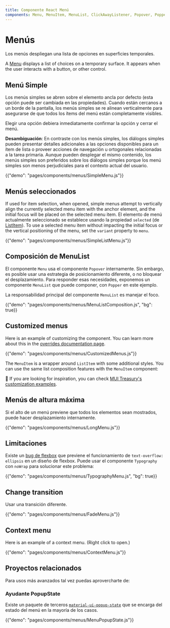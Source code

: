 ```yaml
---
title: Componente React Menú
components: Menu, MenuItem, MenuList, ClickAwayListener, Popover, Popper
---
```


# Menús

<p class="description">Los menús despliegan una lista de opciones en superficies temporales.</p>

A [Menu](https://material.io/design/components/menus.html) displays a list of choices on a temporary surface. It appears when the user interacts with a button, or other control.

## Menú Simple

Los menús simples se abren sobre el elemento ancla por defecto (esta opción puede ser cambiada en las propiedades). Cuando están cercanos a un borde de la pantalla, los menús simples se re alinean verticalmente para asegurarse de que todos los ítems del menú están completamente visibles.

Elegir una opción debiera inmediatamente confirmar la opción y cerrar el menú.

**Desambiguación**: En contraste con los menús simples, los diálogos simples pueden presentar detalles adicionales a las opciones disponibles para un ítem de lista o proveer acciones de navegación u ortogonales relacionadas a la tarea primaria. Aunque pueden desplegar el mismo contenido, los menús simples son preferidos sobre los diálogos simples porque los menú simples son menos perjudiciales para el contexto actual del usuario.

{{"demo": "pages/components/menus/SimpleMenu.js"}}

## Menús seleccionados

If used for item selection, when opened, simple menus attempt to vertically align the currently selected menu item with the anchor element, and the initial focus will be placed on the selected menu item. El elemento de menú actualmente seleccionado se establece usando la propiedad `selected` (de [ListItem](/api/list-item/)). To use a selected menu item without impacting the initial focus or the vertical positioning of the menu, set the `variant` property to `menu`.

{{"demo": "pages/components/menus/SimpleListMenu.js"}}

## Composición de MenuList

El componente `Menu` usa el componente `Popover` internamente. Sin embargo, es posible usar una estrategia de posicionamiento diferente, o no bloquear el desplazamiento. Para responder esas necesidades, exponemos un componente `MenuList` que puede componer, con `Popper` en este ejemplo.

La responsabilidad principal del componente `MenuList` es manejar el foco.

{{"demo": "pages/components/menus/MenuListComposition.js", "bg": true}}

## Customized menus

Here is an example of customizing the component. You can learn more about this in the [overrides documentation page](/customization/components/).

{{"demo": "pages/components/menus/CustomizedMenus.js"}}

The `MenuItem` is a wrapper around `ListItem` with some additional styles. You can use the same list composition features with the `MenuItem` component:

🎨 If you are looking for inspiration, you can check [MUI Treasury's customization examples](https://mui-treasury.com/styles/menu).

## Menús de altura máxima

Si el alto de un menú previene que todos los elementos sean mostrados, puede hacer desplazamiento internamente.

{{"demo": "pages/components/menus/LongMenu.js"}}

## Limitaciones

Existe un [bug de flexbox](https://bugs.chromium.org/p/chromium/issues/detail?id=327437) que previene el funcionamiento de `text-overflow: ellipsis` en un diseño de flexbox. Puede usar el componente `Typography` con `noWrap` para solucionar este problema:

{{"demo": "pages/components/menus/TypographyMenu.js", "bg": true}}

## Change transition

Usar una transición diferente.

{{"demo": "pages/components/menus/FadeMenu.js"}}

## Context menu

Here is an example of a context menu. (Right click to open.)

{{"demo": "pages/components/menus/ContextMenu.js"}}

## Proyectos relacionados

Para usos más avanzados tal vez puedas aprovercharte de:

### Ayudante PopupState

Existe un paquete de terceros [`material-ui-popup-state`](https://github.com/jcoreio/material-ui-popup-state) que se encarga del estado del menú en la mayoría de los casos.

{{"demo": "pages/components/menus/MenuPopupState.js"}}